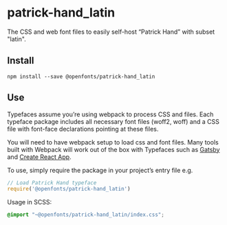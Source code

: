 
# patrick-hand_latin

The CSS and web font files to easily self-host “Patrick Hand” with subset "latin".

## Install

`npm install --save @openfonts/patrick-hand_latin`

## Use

Typefaces assume you’re using webpack to process CSS and files. Each typeface
package includes all necessary font files (woff2, woff) and a CSS file with
font-face declarations pointing at these files.

You will need to have webpack setup to load css and font files. Many tools built
with Webpack will work out of the box with Typefaces such as [Gatsby](https://github.com/gatsbyjs/gatsby)
and [Create React App](https://github.com/facebookincubator/create-react-app).

To use, simply require the package in your project’s entry file e.g.

```javascript
// Load Patrick Hand typeface
require('@openfonts/patrick-hand_latin')
```

Usage in SCSS:
```scss
@import "~@openfonts/patrick-hand_latin/index.css";
```
